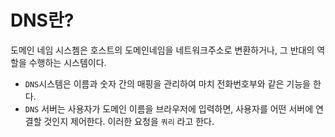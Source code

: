 # DNS란?

도메인 네임 시스쳄은 호스트의 도메인네임을 네트워크주소로 변환하거나, 그 반대의 역할을 수행하는 시스템이다.

- `DNS`시스템은 이름과 숫자 간의 매핑을 관리하여 마치 전화번호부와 같은 기능을 한다.
- `DNS` 서버는 사용자가 도메인 이름을 브라우저에 입력하면, 사용자를 어떤 서버에 연결할 것인지 제어한다. 이러한 요청을 `쿼리` 라고 한다.